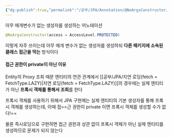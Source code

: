 ```yaml
---
{"dg-publish":true,"permalink":"/공부/JPA/Annotation/@NoArgsConstructor/","dgPassFrontmatter":true}
---
```



아무 매개변수가 없는 생성자를 생성하는 어노테이션

````java
@NoArgsConstructor(access = AccessLevel.PROTECTED)
````

이렇게 자주 쓰이는데 아무 매개 변수가 없는 생성자를 생성하되 **다른 패키지에 소속된 클래스 접근을 막는** 방식이다

#### 접근 권한이 private이 아닌 이유
Entity의 Proxy 조회 때문
엔티티의 연관 관계에서 [[공부/JPA/지연 로딩(fetch = FetchType.LAZY)\|지연 로딩(fetch = FetchType.LAZY)]]의 경우에는 실제 엔티티가 아닌 **프록시 객체를 통해서 조회**를 한다

프록시 객체를 사용하기 위해서 JPA 구현체는 실제 엔티티의 기본 생성자를 통해 프록시 객체를 생성하는데, 이때 접==근 권한이 private 이면 프록시 객체를 생성할 수가 없다!==

물론 즉시로딩으로 구현하면 접근 권한과 상관 없이 프록시 객체가 아닌 실제 엔티티를 생성하므로 문제가 되지 않는다
